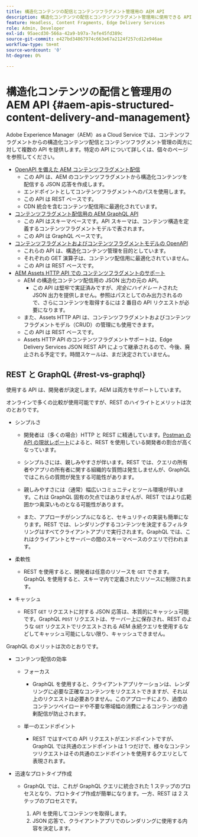 ```yaml
---
title: 構造化コンテンツの配信とコンテンツフラグメント管理用の AEM API
description: 構造化コンテンツの配信とコンテンツフラグメント管理用に使用できる API について説明します。
feature: Headless, Content Fragments, Edge Delivery Services
role: Admin, Developer
exl-id: 95aecd30-566a-42a9-b97a-7efe45fd389c
source-git-commit: e427bd34867974c663e67a2124f257cd12e946ae
workflow-type: tm+mt
source-wordcount: '0'
ht-degree: 0%

---
```


# 構造化コンテンツの配信と管理用の AEM API {#aem-apis-structured-content-delivery-and-management}

Adobe Experience Manager（AEM）as a Cloud Service では、コンテンツフラグメントからの構造化コンテンツ配信とコンテンツフラグメント管理の両方に対して複数の API を提供します。特定の API について詳しくは、個々のページを参照してください。

* [OpenAPI を備えた AEM コンテンツフラグメント配信](/help/headless/aem-content-fragment-delivery-with-openapi.md)
   * この API は、AEM のコンテンツフラグメントから構造化コンテンツを配信する JSON 応答を作成します。
   * エンドポイントとしてコンテンツフラグメントへのパスを使用します。
   * この API は REST ベースです。
   * CDN 統合を含むコンテンツ配信用に最適化されています。
* [コンテンツフラグメント配信用の AEM GraphQL API](/help/headless/graphql-api/content-fragments.md)
   * この API はスキーマベースです。API スキーマは、コンテンツ構造を定義するコンテンツフラグメントモデルで表されます。
   * この API は GraphQL ベースです。
* [コンテンツフラグメントおよびコンテンツフラグメントモデルの OpenAPI](/help/headless/content-fragment-openapis.md)
   * これらの API は、構造化コンテンツ管理を目的としています。
   * それぞれの GET 演算子は、コンテンツ配信用に最適化されていません。
   * この API は REST ベースです。
* [AEM Assets HTTP API での コンテンツフラグメントのサポート](/help/assets/content-fragments/assets-api-content-fragments.md)
   * AEM の構造化コンテンツ配信用の JSON 出力の元の API。
      * この API は堅牢で実証済みですが、*完全にハイドレート*&#x200B;された JSON 出力を提供しません。参照はパスとしてのみ出力されるので、さらにコンテンツを取得するには 2 番目の API リクエストが必要になります。
   * また、Assets HTTP API は、コンテンツフラグメントおよびコンテンツフラグメントモデル（CRUD）の管理にも使用できます。
   * この API は REST ベースです。
   * Assets HTTP API のコンテンツフラグメントサポートは、Edge Delivery Services JSON REST API によって継承されるので、今後、廃止される予定です。時間スケールは、まだ決定されていません。

## REST と GraphQL {#rest-vs-graphql}

使用する API は、開発者が決定します。AEM は両方をサポートしています。

オンラインで多くの比較が使用可能ですが、REST のハイライトとメリットは次のとおりです。

* シンプルさ

   * 開発者は（多くの場合）HTTP と REST に精通しています。[Postman の API の現状レポート](https://www.postman.com/state-of-api/)によると、REST を使用している開発者の割合が高くなっています。

   * シンプルさには、親しみやすさが伴います。REST では、クエリの所有者やアプリの所有者に関する組織的な質問は発生しませんが、GraphQL ではこれらの質問が発生する可能性があります。

   * 親しみやすさには（通常）幅広いコミュニティとツール環境が伴います。これは GraphQL 固有の欠点ではありませんが、REST ではより広範囲かつ奥深いものとなる可能性があります。

   * また、アプローチがシンプルになると、セキュリティの実装も簡単になります。REST では、レンダリングするコンテンツを決定するフィルタリングはすべてクライアントアプリで実行されます。GraphQL では、これはクライアントとサーバーの間のスキーマベースのクエリで行われます。

* 柔軟性

   * REST を使用すると、開発者は任意のリソースを `GET` できます。GraphQL を使用すると、スキーマ内で定義されたリソースに制限されます。

* キャッシュ

   * REST `GET` リクエストに対する JSON 応答は、本質的にキャッシュ可能です。GraphQL `POST` リクエストは、サーバー上に保存され、REST のような `GET` リクエストでリクエストされる AEM 永続クエリを使用するなどしてキャッシュ可能にしない限り、キャッシュできません。

GraphQL のメリットは次のとおりです。

* コンテンツ配信の効率

   * フォーカス

      * GraphQL を使用すると、クライアントアプリケーションは、レンダリングに必要な正確なコンテンツをリクエストできますが、それ以上のリクエストは必要ありません。このアプローチにより、過度のコンテンツペイロードや不要な帯域幅の消費によるコンテンツの過剰配信が防止されます。

   * 単一のエンドポイント

      * REST ではすべての API リクエストがエンドポイントですが、GraphQL では共通のエンドポイントは 1 つだけで、様々なコンテンツリクエストはその共通のエンドポイントを使用するクエリとして表現されます。

* 迅速なプロトタイプ作成

   * GraphQL では、これが GraphQL クエリに統合された 1 ステップのプロセスとなり、プロトタイプ作成が簡単になります。一方、REST は 2 ステップのプロセスです。

      1. API を使用してコンテンツを取得します。
      2. JSON 応答で、クライアントアプリでのレンダリングに使用する内容を決定します。
